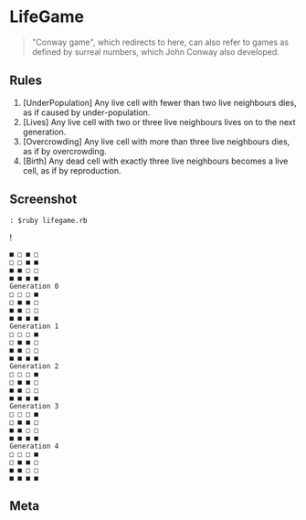LifeGame
==================

>"Conway game",  which redirects to here,  can also refer to games as defined by surreal numbers,  which John Conway also developed.


## Rules

1. [UnderPopulation]
    Any live cell with fewer than two live neighbours dies,  as if caused by under-population.
2. [Lives]
    Any live cell with two or three live neighbours lives on to the next generation.
3. [Overcrowding]
    Any live cell with more than three live neighbours dies,  as if by overcrowding.
4. [Birth]
    Any dead cell with exactly three live neighbours becomes a live cell,  as if by reproduction.

## Screenshot

    : $ruby lifegame.rb
!

    ■ □ ■ □
    □ □ ■ ■
    ■ ■ □ □
    ■ ■ ■ ■
    Generation 0
    □ □ □ ■
    □ ■ ■ □
    ■ ■ □ □
    ■ ■ ■ ■
    Generation 1
    □ □ □ ■
    □ ■ ■ □
    ■ ■ □ □
    ■ ■ ■ ■
    Generation 2
    □ □ □ ■
    □ ■ ■ □
    ■ ■ □ □
    ■ ■ ■ ■
    Generation 3
    □ □ □ ■
    □ ■ ■ □
    ■ ■ □ □
    ■ ■ ■ ■
    Generation 4
    □ □ □ ■
    □ ■ ■ □
    ■ ■ □ □
    ■ ■ ■ ■

## Meta
